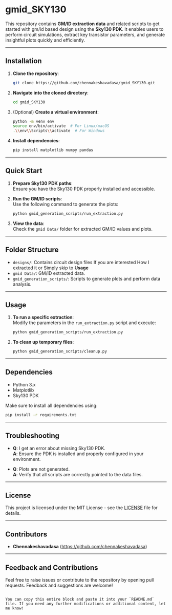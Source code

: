 
# **gmid_SKY130**  
This repository contains **GM/ID extraction data** and related scripts to get started with gm/id based design using the **Sky130 PDK**. It enables users to perform circuit simulations, extract key transistor parameters, and generate insightful plots quickly and efficiently.  

---

## **Installation**

1. **Clone the repository**:  
   ```bash
   git clone https://github.com/chennakeshavadasa/gmid_SKY130.git
   ```

2. **Navigate into the cloned directory**:  
   ```bash
   cd gmid_SKY130
   ```

3. (Optional) **Create a virtual environment**:  
   ```bash
   python -m venv env
   source env/bin/activate  # For Linux/macOS
   .\\env\\Scripts\\activate  # For Windows
   ```

4. **Install dependencies**:  
   ```bash
   pip install matplotlib numpy pandas
   ```

---

## **Quick Start**
1. **Prepare Sky130 PDK paths**:  
   Ensure you have the Sky130 PDK properly installed and accessible.

2. **Run the GM/ID scripts**:  
   Use the following command to generate the plots:  
   ```bash
   python gmid_generation_scripts/run_extraction.py
   ```

3. **View the data**:  
   Check the `gmid Data/` folder for extracted GM/ID values and plots.

---

## **Folder Structure**
- `designs/`: Contains circuit design files If you are interested How I extracted it or Simply skip to **Usage**
- `gmid Data/`: GM/ID extracted data.
- `gmid_generation_scripts/`: Scripts to generate plots and perform data analysis.

---

## **Usage**
1. **To run a specific extraction**:  
   Modify the parameters in the `run_extraction.py` script and execute:  
   ```bash
   python gmid_generation_scripts/run_extraction.py
   ```

2. **To clean up temporary files**:  
   ```bash
   python gmid_generation_scripts/cleanup.py
   ```

---

## **Dependencies**
- Python 3.x
- Matplotlib
- Sky130 PDK

Make sure to install all dependencies using:  
```bash
pip install -r requirements.txt
```

---

## **Troubleshooting**
- **Q**: I get an error about missing Sky130 PDK.  
  **A**: Ensure the PDK is installed and properly configured in your environment.

- **Q**: Plots are not generated.  
  **A**: Verify that all scripts are correctly pointed to the data files.

---

## **License**
This project is licensed under the MIT License - see the [LICENSE](LICENSE) file for details.

---

## **Contributors**
- **Chennakeshavadasa** (https://github.com/chennakeshavadasa)  

---

## **Feedback and Contributions**
Feel free to raise issues or contribute to the repository by opening pull requests. Feedback and suggestions are welcome!
```

You can copy this entire block and paste it into your `README.md` file. If you need any further modifications or additional content, let me know!
